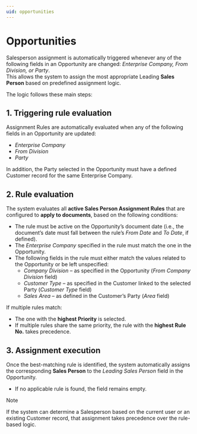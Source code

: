 ```yaml
---
uid: opportunities
---
```


# Opportunities  

Salesperson assignment is automatically triggered whenever any of the following fields in an Opportunity are changed: *Enterprise Company, From Division, or Party*.  
This allows the system to assign the most appropriate Leading **Sales Person** based on predefined assignment logic.  

The logic follows these main steps:  


## 1. Triggering rule evaluation  
Assignment Rules are automatically evaluated when any of the following fields in an Opportunity are updated:  

- *Enterprise Company*  
- *From Division*  
- *Party*  

In addition, the Party selected in the Opportunity must have a defined Customer record for the same Enterprise Company.  


## 2. Rule evaluation  
The system evaluates all **active Sales Person Assignment Rules** that are configured to **apply to documents**, based on the following conditions:  

- The rule must be active on the Opportunity’s document date (i.e., the document’s date must fall between the rule’s *From Date* and *To Date*, if defined).  
- The *Enterprise Company* specified in the rule must match the one in the Opportunity.  
- The following fields in the rule must either match the values related to the Opportunity or be left unspecified:  
  - *Company Division* – as specified in the Opportunity (*From Company Division* field)  
  - *Customer Type* – as specified in the Customer linked to the selected Party (*Customer Type* field)  
  - *Sales Area* – as defined in the Customer’s Party (*Area* field)  

If multiple rules match:  
- The one with the **highest Priority** is selected.  
- If multiple rules share the same priority, the rule with the **highest Rule No.** takes precedence.  


## 3. Assignment execution  
Once the best-matching rule is identified, the system automatically assigns the corresponding **Sales Person** to the *Leading Sales Person* field in the Opportunity.  

- If no applicable rule is found, the field remains empty.  

> [!NOTE]  
> If the system can determine a Salesperson based on the current user or an existing Customer record, that assignment takes precedence over the rule-based logic.  
